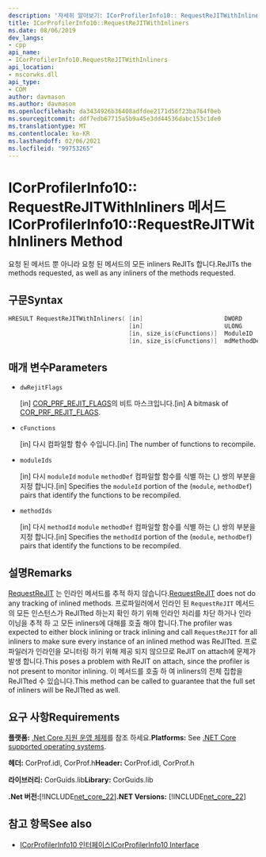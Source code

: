 ```yaml
---
description: '자세히 알아보기: ICorProfilerInfo10:: RequestReJITWithInliners 메서드'
title: ICorProfilerInfo10::RequestReJITWithInliners
ms.date: 08/06/2019
dev_langs:
- cpp
api_name:
- ICorProfilerInfo10.RequestReJITWithInliners
api_location:
- mscorwks.dll
api_type:
- COM
author: davmason
ms.author: davmason
ms.openlocfilehash: da3434926b36408adfdee2171d56f23ba764f0eb
ms.sourcegitcommit: ddf7edb67715a5b9a45e3dd44536dabc153c1de0
ms.translationtype: MT
ms.contentlocale: ko-KR
ms.lasthandoff: 02/06/2021
ms.locfileid: "99753265"
---
```

# <a name="icorprofilerinfo10requestrejitwithinliners-method"></a><span data-ttu-id="5a36a-103">ICorProfilerInfo10:: RequestReJITWithInliners 메서드</span><span class="sxs-lookup"><span data-stu-id="5a36a-103">ICorProfilerInfo10::RequestReJITWithInliners Method</span></span>

<span data-ttu-id="5a36a-104">요청 된 메서드 뿐 아니라 요청 된 메서드의 모든 inliners ReJITs 합니다.</span><span class="sxs-lookup"><span data-stu-id="5a36a-104">ReJITs the methods requested, as well as any inliners of the methods requested.</span></span>

## <a name="syntax"></a><span data-ttu-id="5a36a-105">구문</span><span class="sxs-lookup"><span data-stu-id="5a36a-105">Syntax</span></span>

```cpp
HRESULT RequestReJITWithInliners( [in]                       DWORD       dwRejitFlags,
                                  [in]                       ULONG       cFunctions,
                                  [in, size_is(cFunctions)]  ModuleID    moduleIds[],
                                  [in, size_is(cFunctions)]  mdMethodDef methodIds[]);
```

## <a name="parameters"></a><span data-ttu-id="5a36a-106">매개 변수</span><span class="sxs-lookup"><span data-stu-id="5a36a-106">Parameters</span></span>

- `dwRejitFlags`

  <span data-ttu-id="5a36a-107">\[in] [COR_PRF_REJIT_FLAGS](cor-prf-rejit-flags-enumeration.md)의 비트 마스크입니다.</span><span class="sxs-lookup"><span data-stu-id="5a36a-107">\[in] A bitmask of [COR_PRF_REJIT_FLAGS](cor-prf-rejit-flags-enumeration.md).</span></span>

- `cFunctions`

  <span data-ttu-id="5a36a-108">\[in] 다시 컴파일할 함수 수입니다.</span><span class="sxs-lookup"><span data-stu-id="5a36a-108">\[in] The number of functions to recompile.</span></span>

- `moduleIds`

  <span data-ttu-id="5a36a-109">\[in] 다시 `moduleId` `module` `methodDef` 컴파일할 함수를 식별 하는 (,) 쌍의 부분을 지정 합니다.</span><span class="sxs-lookup"><span data-stu-id="5a36a-109">\[in] Specifies the `moduleId` portion of the (`module`, `methodDef`) pairs that identify the functions to be recompiled.</span></span>

- `methodIds`

  <span data-ttu-id="5a36a-110">\[in] 다시 `methodId` `module` `methodDef` 컴파일할 함수를 식별 하는 (,) 쌍의 부분을 지정 합니다.</span><span class="sxs-lookup"><span data-stu-id="5a36a-110">\[in] Specifies the `methodId` portion of the (`module`, `methodDef`) pairs that identify the functions to be recompiled.</span></span>

## <a name="remarks"></a><span data-ttu-id="5a36a-111">설명</span><span class="sxs-lookup"><span data-stu-id="5a36a-111">Remarks</span></span>

<span data-ttu-id="5a36a-112">[RequestReJIT](icorprofilerinfo4-requestrejit-method.md) 는 인라인 메서드를 추적 하지 않습니다.</span><span class="sxs-lookup"><span data-stu-id="5a36a-112">[RequestReJIT](icorprofilerinfo4-requestrejit-method.md) does not do any tracking of inlined methods.</span></span> <span data-ttu-id="5a36a-113">프로파일러에서 인라인 된 `RequestReJIT` 메서드의 모든 인스턴스가 ReJITted 하는지 확인 하기 위해 인라인 처리를 차단 하거나 인라이닝을 추적 하 고 모든 inliners에 대해를 호출 해야 합니다.</span><span class="sxs-lookup"><span data-stu-id="5a36a-113">The profiler was expected to either block inlining or track inlining and call `RequestReJIT` for all inliners to make sure every instance of an inlined method was ReJITted.</span></span> <span data-ttu-id="5a36a-114">프로파일러가 인라인을 모니터링 하기 위해 제공 되지 않으므로 ReJIT on attach에 문제가 발생 합니다.</span><span class="sxs-lookup"><span data-stu-id="5a36a-114">This poses a problem with ReJIT on attach, since the profiler is not present to monitor inlining.</span></span> <span data-ttu-id="5a36a-115">이 메서드를 호출 하 여 inliners의 전체 집합을 ReJITted 수 있습니다.</span><span class="sxs-lookup"><span data-stu-id="5a36a-115">This method can be called to guarantee that the full set of inliners will be ReJITted as well.</span></span>

## <a name="requirements"></a><span data-ttu-id="5a36a-116">요구 사항</span><span class="sxs-lookup"><span data-stu-id="5a36a-116">Requirements</span></span>

<span data-ttu-id="5a36a-117">**플랫폼:** [.Net Core 지원 운영 체제](../../../core/install/windows.md?pivots=os-windows)를 참조 하세요.</span><span class="sxs-lookup"><span data-stu-id="5a36a-117">**Platforms:** See [.NET Core supported operating systems](../../../core/install/windows.md?pivots=os-windows).</span></span>

<span data-ttu-id="5a36a-118">**헤더:** CorProf.idl, CorProf.h</span><span class="sxs-lookup"><span data-stu-id="5a36a-118">**Header:** CorProf.idl, CorProf.h</span></span>

<span data-ttu-id="5a36a-119">**라이브러리:** CorGuids.lib</span><span class="sxs-lookup"><span data-stu-id="5a36a-119">**Library:** CorGuids.lib</span></span>

<span data-ttu-id="5a36a-120">**.Net 버전:**[!INCLUDE[net_core_22](../../../../includes/net-core-30-md.md)]</span><span class="sxs-lookup"><span data-stu-id="5a36a-120">**.NET Versions:** [!INCLUDE[net_core_22](../../../../includes/net-core-30-md.md)]</span></span>

## <a name="see-also"></a><span data-ttu-id="5a36a-121">참고 항목</span><span class="sxs-lookup"><span data-stu-id="5a36a-121">See also</span></span>

- [<span data-ttu-id="5a36a-122">ICorProfilerInfo10 인터페이스</span><span class="sxs-lookup"><span data-stu-id="5a36a-122">ICorProfilerInfo10 Interface</span></span>](icorprofilerinfo10-interface.md)
